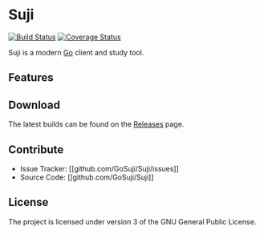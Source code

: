 # Suji

[![Build Status](https://travis-ci.org/GoSuji/Suji.png?branch=master)](https://travis-ci.org/GoSuji/Suji) [![Coverage Status](https://coveralls.io/repos/github/GoSuji/Suji/badge.png?branch=master)](https://coveralls.io/github/GoSuji/Suji?branch=master)

Suji is a modern [Go](https://en.wikipedia.org/wiki/Go_(game)) client and study tool.

## Features



## Download

The latest builds can be found on the [Releases](https://github.com/GoSuji/Suji/releases) page.

## Contribute

- Issue Tracker: [[github.com/GoSuji/Suji/issues]]
- Source Code: [[github.com/GoSuji/Suji]]

## License

The project is licensed under version 3 of the GNU General Public License.
